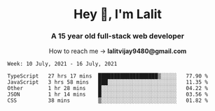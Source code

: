 <h1 align="center">Hey 👋, I'm Lalit</h1>
<h3 align="center">A 15 year old full-stack web developer</h3>

<p align="center">How to reach me → <strong>lalitvijay9480@gmail.com</strong></p>

<!--START_SECTION:waka-->
```text
Week: 10 July, 2021 - 16 July, 2021

TypeScript   27 hrs 17 mins  ███████████████████▒░░░░░   77.90 % 
JavaScript   3 hrs 58 mins   ███░░░░░░░░░░░░░░░░░░░░░░   11.35 % 
Other        1 hr 28 mins    █░░░░░░░░░░░░░░░░░░░░░░░░   04.22 % 
JSON         1 hr 14 mins    █░░░░░░░░░░░░░░░░░░░░░░░░   03.56 % 
CSS          38 mins         ▒░░░░░░░░░░░░░░░░░░░░░░░░   01.82 % 
```
<!--END_SECTION:waka-->
